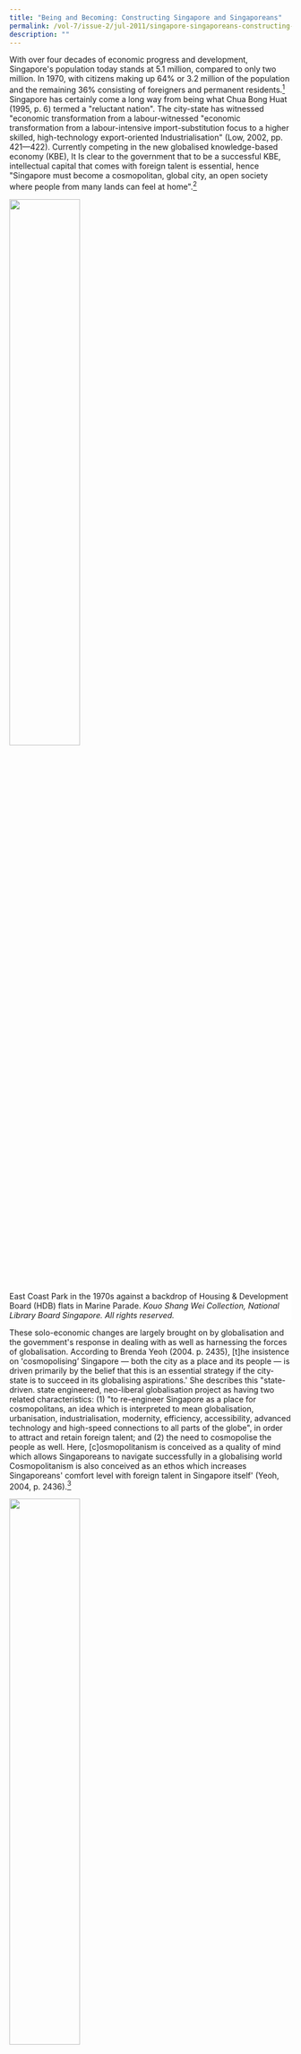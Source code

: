 ```yaml
---
title: "Being and Becoming: Constructing Singapore and Singaporeans"
permalink: /vol-7/issue-2/jul-2011/singapore-singaporeans-constructing-becoming/
description: ""
---
```

With over four decades of economic progress and development, Singapore's population today stands at 5.1 million, compared to only two million. In 1970, with citizens making up 64% or 3.2 million of the population and the remaining 36% consisting of foreigners and permanent residents.[^1]  Singapore has certainly come a long way from being what Chua Bong Huat (1995, p. 6) termed a "reluctant nation". The city-state has witnessed "economic transformation from a labour-witnessed "economic transformation from a labour-intensive import-substitution focus to a higher skilled, high-technology export-oriented Industrialisation" (Low, 2002, pp. 421—422). Currently competing in the new globalised knowledge-based economy (KBE), It Is clear to the government that to be a successful KBE, intellectual capital that comes with foreign talent is essential, hence "Singapore must become a cosmopolitan, global city, an open society where people from many lands can feel at home".[^2]

<img style="width:50%;" src="/images/Vol%207%20Issue%202/BeingBecoming/East%20Coast%20Park%201970.jpg">
 <div style="background-color: white;">East  Coast Park in the 1970s against a backdrop of Housing & Development Board (HDB) flats in Marine Parade. <i>Kouo Shang Wei Collection, National Library Board Singapore. All rights reserved.</i></div>

These solo-economic changes are largely brought on by globalisation and the govemment's response in dealing with as well as harnessing the forces of globalisation. According to Brenda Yeoh (2004. p. 2435), \[t\]he insistence on 'cosmopolising’ Singapore — both the city as a place and its people — is driven primarily by the belief that this is an essential strategy if the city-state is to succeed in its globalising aspirations.' She describes this "state-driven. state engineered, neo-liberal globalisation project as having two related characteristics: (1) "to re-engineer Singapore as a place for cosmopolitans, an idea which is interpreted to mean globalisation, urbanisation, industrialisation, modernity, efficiency, accessibility, advanced technology and high-speed connections to all parts of the globe", in order to attract and retain foreign talent; and (2) the need to cosmopolise the people as well. Here, \[c\]osmopolitanism is conceived as a quality of mind which allows Singaporeans to navigate successfully in a globalising world Cosmopolitanism is also conceived as an ethos which increases Singaporeans' comfort level with foreign talent in Singapore itself' (Yeoh, 2004, p. 2436).[^3]

<img style="width:50%;" src="/images/Vol%207%20Issue%202/BeingBecoming/Central%20Business%20District.jpg">
 <div style="background-color: white;">A view of the Central Business District from the Marina Mandarin Singapore.<i>Courtesy of Tng Eng Choong.</i></div>

The state has been successful in the first aspect of its globalisation project, namely in establishing Singapore as a cosmopolitan global city.[^4] However, whether the people subscribe to the whole cosmopolitan identity package is questionable. Arguably, one of the key reasons contention exists between citizens and immigrants in Singapore today is because citizens do not identify with a cosmopolitan identity (Yeoh, 2004). New challenges brought on by globalisation, like the growing discomfort felt by the citizenry over the increase in foreigner presence and the competition for resources that come with it (Koh, 2003; Yap, 1999; Yeoh & Huang, 2004), has seen the citizenry gradually turn to an introverted form of nationalism, which is detrimental to any plans to globalise or cosmopolise the city-state.[^5] 

Globalisation and nationalism are a contradiction yet at the same time interdependent. the challenge is for Singapore to harmonize the two. As Stein Tennesson & Hans Antiov (1996, p, 2) point out, "\[i\]n order to be successful in the new global marketplace, it is important for a state to develop and maintain a collective 'we-feeling' among its citizens, and a sense that the state belongs to them." Essentially, a state's authority diminishes when its citizens do not identify with it, and more importantly, "territories with little effective authority cannot attract investments and generate growth. (Ibid). Tennesson and Antiov highlight the paradox of today's world, where "globalization undermines the sovereignty of each individual state while at the same time making it increasingly important for a state, in order to be competitive in the global market, to obtain the strong dedication from its citizens" (Ibid).

Harvard professor Robert Putnam's advice to nation-states like Singapore, faced with the abovementioned globalisation and nationalism dilemma, is to continue building social capital.[^6] This article argues that to increase social capital there needs to be a change towards a more inclusive non-ethnic understanding of a Singaporean Singapore.[^7] This Singaporean Singapore would then allow for the development of a natural (as opposed to a state imposed, difficult to establish and sustain) cosmopolitan Singaporean identity, needed to help Singaporeans deal with the new globalisation issues that accompany changing times. 

Sharper distinctions between the privileges enjoyed by citizens and foreigners in terms of healthcare, housing, and education, may appease the citizenry who feel that foreigners are given preferential treatment by the government, as well as entice targeted foreign talent to take up citizenship. However it is only a short-term solution. When foreigners join the ranks of new citizens to stake a claim on these citizen benefits, there will be an inevitable divide within the citizenry, with a section of them feeling that as more people share the benefits there would be less to go around, giving rise to the difficult question of 'how many years must pass before one is no longer labelled a new citizen', This problem can be avoided if a more inclusive strategy, to resolve the citizen-immigrant contention, is chosen over an exclusive, divisive one.

To meaningfully explore the notion of national identity and what it means for Singapore, this article is divided into three parts. In part one, the idea of national identity in the Singapore context and an overview of how Singapore's national identity has developed since the nation's inception is discussed. As such, the first section will illustrate three distinct stages that mark the development of Singapore's national identity: (1) creating the 'local' in order to successfully engage in the 'global'; (2) protecting the 'local' against the 'global'; and (3) embracing the 'global' while staying 'local.' Following from this, the impact of globalisation on nationalism is analysed in the second section to understand why the government's current globalisalion and nation-building projects are problematic. Of note here will be two elements of the state's interlinked globalisation and nation-building projects - the national myth of success from crises; and the 'Chinese', 'Malay', 'Indian', and 'others' (CMIO) categorization. The final section examines how the Singapore national identity can be refined to equip the generations of Singaporeans to come.

It argues that Singapore's ethnically and culturally diverse citizens would benefit from a more inclusive, cosmopolitan, Singaporean Singapore identity that would produce the social capital needed to help them adapt to the challenges of globalisation, for the long-term continued success of the country.

#### **Understanding National Identity in the Singapore Context**

Following Lily Kong (1999, p. 571), national identity is defined as a "national consciousness in the sense of a people possessing a shared image of the nation," in addition to encompassing "the idea that this people identify with and feel a sense of belonging to the 'nation'".

As Terence Chong (2010a, p. 1) posits, "Singapore's oscillation between its nation- state and global city habitus, together with their conflicting demands, has thus far made an authentic national identity rather elusive." He goes on to argue that those looking for an authentic Singapore national Identity would first need to explore the politics behind the state produced national imaginary and values (Chong, 2010a).

It is important to note at this juncture that Singapore's creation of a compelling national myth was hampered by a few key contextual issues: The sudden separation from Malaysia; an immigrant population marked by ethnic, linguistic and cultural differences; tensions with other newly formed nation-states within its immediate vicinity; and as a young nation, a short historical trajectory of which to draw on for the creation of a strong mythology needed to bring about a cohesive social foundation (Kluver & Weber, 2003).

Nationalism and national identity in Singapore was aimed at complementing the govemment's strategy of globalising the country's economy, and "did not spring from any primal or natural yearning but from a developmental need. Because the idea of national survival was so closely linked to economic survival, a coherent nation was ... vital in forming a cohesive workforce compliant enough for market exploitation" (Chong, 2010a, p. 8).

Looking at national identity in Singapore since independence, several iterations indicate three stages in the development of the national identity in Singapore (see Velayutham, 2007; Chua, 1995; Chong, 2010a; Quah, 2000): (1) At independence, a politically and socially stable environment was necessary in order to pursue the globalising of Singapore's economy. This led to the fostering of a Singapore national identity with the CMIO framework as its core, aimed at uniting the disparate heterogeneous migrant communities that made up Singapore's population; (2) the early 1980s saw a search for a national ideology, which would later be known as "Shared Values," [^8] to counter the perceived negative impact of globalisation, i.e. Westernisation, and individualism as opposed to communitarianism. National identity during that time was fashioned after Asian values and cultural traditions, that is Chinese, Malay, and Indian values and traditions; and (3) with structural changes emerging in the global economy in the 1990s, that saw regional hubs, global cities, and interconnected economies increasingly becoming the norm, along with the Asian financial crisis, the Singapore government concluded that the city-state had to go global while staying local. National identity was thus redefined to include cosmopolitanism while maintaining the CMIO identities in order to anchor the cosmopolitan Singaporean to the nation.[^9] 

The people were not entirely apathetic with regards to the nation-building processes fed to them by the government. Through international exposure, shared experiences and contact with the other ethnic groups within Singapore, the people themselves developed unique elements they considered markers of Singapore's national identity. For example the types of different ethnic based cuisine enjoyed by most Singaporeans, and vernacular identities like 'Mat', 'Minah', 'Ah Beng' and 'Ah Lian', along with Singlish, the unique local language with a mixture of English, Malay, and Chinese dialects. However, these things which some might argue are the basis of a true Singaporean identity are paradoxically perceived by the state as threatening to Singapore's engagement with the global and are actively discouraged" (Velayutham, 2007, pp. 152—153).[^10] On the other hand, these familiar non-state sanctioned identities are increasingly used by Singaporeans to "reaffirm local identity in the face of increased globalisation and the influx of the foreigners", and as the government pushes harder for a "cosmopolitan-oriented national identity for its economic interests", we see "Singlish and vernacular identities become \[more attractive\] as sites for resistance" (Chong, 2010b, pp. 515—516).

<img style="width:80%;" src="/images/Vol%207%20Issue%202/BeingBecoming/Web%20Banner.jpg">
 <div style="background-color: white;">Web banner for the Speak Good English Movement's 2010/11 campaign. <i>Courtesy of Speak Good English Movement.</i></div>

Going global may have been the aim of the country since independence, however, the emerging globalisation challenges of today see two projects of the state backfiring on each other, namely the globalisation and the nation-building project. It now becomes important to think about how demands of globalisation and nationalism pressures can be reconciled.

#### **Globalisation and the Need to Think Beyond Nationalism**

Having traced the three stages of development of Singapore's national Identity, it is revealed that in order to maintain political and social stability, essential for economic growth and the globalisation aspirations of the citystate, the government chose to unite and mobilise the nation using (1) the national myth of success from crises and (2) a particularist multiracial national identity that restricted the space for defining differences and accepting any other identities, beside the official, neatly-categorised CMIO identities. These two aspects of the state's interrelated globalisation and nation-building projects are problematic.

A national identity based on the "national myth of forging economic progress and success out of crises, relying primarily on globalizing strategies, such as mandating the use of English, focusing on economic growth through international trade and multinational corporations, and stressing a global orientation rather than a local identity" has certainly contributed to Singapore's material success story (Kluver & Weber, 2003, p. 380). However, such a national myth has to a certain extent weakened social bonds necessary for establishing and maintaining patriotism, as the values of pragmatism, entrepreneurship and opportunism" that economic progress demands inevitably undermines national identity (Kluver & Weber, 2003, p. 378).

Yeah (2004, pp. 2437—2438) aptly described state engineered nationalism in Singapore when she noted that the state formulated CMIO racial categories, which were the 'official' races to be regarded as separate yet equal, "encouraged acceptance and tolerance among the four racially bounded 'communities' and at the same time dictated the basic terms of reference in the ways in which 'race' and 'nation' may be intertwined". This CMIO framework provided "fixed, limiting grids in which the discourse of the 'multicultural nation' was allowed to unfold and restricted the extension of the discourse to include other members of the fluid, fragmenting ethnoscape typical of globalising cities" (Ibid).

As the state's vision for Singapore is to  be a cosmopolitan global city in the same league as first-world developed countries competing for global talent, there is a necessity to rethink the state's strategy of using nationalism, as Singapore knows it (one that is anchored by the CMIO framework of defining and dlfferentiating oneself from others), to maintain national cohesion in the face of the challenges of globalisation.

Another reason for the need to think beyond the current form of nationalism in Singapore, that has CMIO as its core pillar, is linked to the fact that even with the exponential increase of foreigners over the years, the composition of the CMIO has remained more or less the same since independence. As then Deputy Prime Minister Wong Kan Seng, who heads the newly formed National Population and Talent Division under the Prime Minister's Office stated: "In managing our population, we will always be guided by the need to preserve a strong citizen core, and to maintain stability in our ethnic mix."[^11]Assuming that these CMIO identities have also remained unchanged is problematic. The foreigners now entering and even integrating into Singapore society may be ethnically similar however the other experiences and identities they bring along with them are not. As Yeoh (2004, p. 2442) explains, the term 'race' as Singapore becomes the temporary or even permanent home of foreigners "has become inflected by differences in 'nationality', 'history' and 'culture', rendering the politics of sameness and differences within each 'race' more complex".

#### **Enhancing the Singapore National Identity**

Besides using the term 'cosmopolis' and other related phrases such as 'cosmopolitan city' or cosmopolitan society' as "a way of envisioning cultural vibrancy and creativity for the city, the idea of Singaporeans-as heartlanders', cosmopolitans' was made prominent in counterpoint to Singaporean-as- 'heartlanders', oppositional terms popularised by Prime Minister Goh Chok Tong in his 1999 National Day Rally Speech" (Yeoh, 2004, p. 2434). The heartlander- cosmopolitan debate brings to attention not just a worrying "class divide between the
well-educated, privileged, globally-mobile elite, on the one hand, and the working class majority, on the other" (Tan, 2008, p. 189) but also "differential adaptability and receptivity to globalization" (Tan, 2003, p. 758). 

<img style="width:80%;" src="/images/Vol%207%20Issue%202/BeingBecoming/merlion.jpg">
 <div style="background-color: white;">Nation-building still in progress: The Merlion at Marina Bay, standing on a reclaimed promontory in front of the The Fullerton Hotels. <i> Gerald Pang for National Library Board Singapore.  All rights reserved.</i></div>
 
The brand of cosmopolitanism proposed by the government is very much like the multiculturalism enforced in Singapore. As Chong (2010b, pp. 514—515) rightly observes, cosmopolitanism as articulated by the government "is purged of political liberalism and deployed as modus vivendi for cultural and ethnic pluralism so as to prepare citizens for the presence of much needed foreign talent in the pursuit of economic growth." This is similar to the limited definition of multiculturalism found in government discourse, that is to say, "cultural-ethnic differences should be played down in favour of social harmony and whereby no community should overstep its boundaries" (Ibid).

As more 'others' enter the country and become part of the Singapore community, this brand of cosmopolitanism is insufficient to create the adaptability and receptivity needed to navigate the changes and uncertainties brought on by globalisation. One thing Singaporeans and newcomers alike need to learn is how to stop thinking about the 'other' in straightjacketed ethic identity terms. One way of establishing the ideal comfort zone as opposed to a mere contact zone, is by increasing what Robert Putnam terms social capital.[^12] For Putnam, "the way you achieve a successfully diverse society is not to make everybody homogenous. The challenge is not to make them like us; it is to have a new 'us'."[^13] His suggestion is -a national identity that is dynamic and 'more encompassing', not one that is fixed and immutable".[^14]

One way of getting both the people and the state comfortable with heading in this new direction would be to focus on building a Singaporean Singapore (which is more organic than for instance the enforced French assimilation).[^15] In this Singaporean Singapore, racial categories will no longer be needed to define and describe a Singaporean’s identity, a more inclusive rather than simply tolerant society would emerge, and a cosmopolitan outlook which would not just reluctantly accept outsiders, but instead embrace them as a natural way of life in today's globalised world would exist. In other words, a cosmopolitan infused nationalism would be the norm.

<img style="width:80%;" src="/images/Vol%207%20Issue%202/BeingBecoming/Performers%201980s.jpg">
 <div style="background-color: white;">For a celebration in the 1980s, performers dressed in various ethnic and general costumes, including that of a samsui woman, an icon of Singapore culture.<i>The Kouo Shang Wei Collection, National Library Board Singapore. All rights reserved.</i></div>

The notion of national identity is ever fluid, as constructed myths of imagined communities or worlds are constantly "in flux as they are renegotiated and reframed in ways to reemphasize a sense of national identity that will be compelling to younger generations" (Kluver & Weber, 2003, p. 375). In Singapore, as Minister Mentor Lee Kuan Yew and Senior Minister Goh Chok Tong acknowledge in a joint statement upon stepping down, "[a] younger generation, besides having a non-corrupt and meritocratic government and a high standard of living, wants to be more engaged in the decisions which affect them.[^16] 

Singaporeans, especially the younger generation, have clearly indicated an interest in doing more than sitting at the sidelines as decisions on Singapore's future are made. Can Singaporeans do without the need for ethnicity indication in identity cards, can they do away with quota systems in HDB blocks and not gravitate towards ethnic enclaves, can they accept direction for Singapore. generation, have clearly indicated an interest in doing more than sitting at the sidelines as decisions on Singapore's future are made. Can Singaporeans do without the need for ethnicity indication in identity cards, can they do away with quota systems in HDB blocks and not gravitate towards ethnic enclaves, can they accept the irrelevance of minority representation in GRCs, and can they appreciate the freedom to learn beyond one's designated mother tongue? Perhaps now is the right time to put some thought into a sustainable and feasible direction for Singapore.

The author is grateful to Dr Norman Vasu, Assistant Professor and Deputy Head of the Centre of Excellence for National Security S. Rajaratnam School of International Studies, for reviewing the paper on his otherwise perfect holiday.


<br>
<div style="background-color: white;">
<br/>
<img src="/images/Vol%207%20Issue%202/BeingBecoming/Wen%20Ling(2).jpg" style="width: 100px; height: 100px;"/>
<center><b>Chan Wen Ling</b><br>Associate Research Fellow<br>Centre of Excellence for National Security<br>S. Rajaratnam School of International Studies<br>Studies Nanyang Technological University.</center></div>

#### **REFERENCES**


Beck, U. (2006). _The cosmopolitan vision._ Cambridge: Polity Press.

Chong, T. (2010). Fluid nation: The perpetual “renovation” of nation and national identities in Singapore. In T. Chong (Ed.),  [_Management of success: Singapore revisited_](https://eservice.nlb.gov.sg/item_holding.aspx?bid=13688096) (pp. 504–520). Singapore: Institute of Southeast Asian Studies. (Call no.: RSING 959.57 MAN)

Chong, T. (Ed.). (2010). Introduction: The role of success in Singapore’s national identity. In T. Chong Eed.),  [_Management of success: Singapore revisited_](https://eservice.nlb.gov.sg/item_holding.aspx?bid=13688096) (pp. 1–18). Singapore: Institute of Southeast Asian Studies. (Call no.: RSING 959.57 MAN)

Chua, B.H, (1995). [_Culture, multiracialism and national identity in Singapore_](https://eservice.nlb.gov.sg/item_holding.aspx?bid=7404900). (Department of Sociology working papers, no. 125). Singapore: National University of Singapore. (Call no.: RSING 959.57 CHU)

Kluver, R., & Weber, I. (2003, October). Patriotism and the limits of globalization: Renegotiating citizenship in Singapore. _Journal of Communication Inquiry, 27_ (4), 371–388.

Koh, A. (2003, October). Global flows of foreign talent: Identity anxieties in Singapore’s ethnoscape. _Sojourn, 18_ (2), 230–256. Retrieved from JSTOR via NLB’s [eResources](https://eresources.nlb.gov.sg/main/) website.

Kong, L. (1999, June). Globalisation and Singaporean transmigration: Re-imagining and negotiating national identity. _Political Geography,_ _18_ (5), 563–589.

Low, L. (2002). Globalisation and the political economy of Singapore’s policy on foreign talent and high skills. _Journal of Education and Work, 15_ (4), 409–425. Retrieved from Taylor & Francis online website.

Quah, J.S.T. (2000). Globalization and Singapore’s search for nationhood. In L. Suryadinata (Ed.), [_Nationalism and globalization: East and West_](https://eservice.nlb.gov.sg/item_holding.aspx?bid=9847136) (pp. 71–101). Singapore: Institute of Southeast Asian Studies. (Call no.: RSING 320.54 NAT)

Tan, E.K.B. (2003, September). Re-engaging Chineseness: Political, economic and cultural imperatives of nation-building in Singapore. _The China Quarterly,_ (175), 751–774. Retrieved from JSTOR via NLB’s [eResources](https://eresources.nlb.gov.sg/main/) website.

Tan, J. (2008). Pulling together amid globalization: National education in Singapore schools. In P.D. Hershock, M. Mason & J.N. Hawkins (Eds.), _Changing education: Leadership innovation and development in a globalizing Asia Pacific_ (pp. 183–197). Hong Kong: Comparative Education Research Centre. (Not available in NLB holdings)

Tennesson, S., & Antlov, H. (Eds.). (1996). Asia in theories of nationalism and national identity. In [_Asian forms of the nation_](https://eservice.nlb.gov.sg/item_holding.aspx?bid=7908263) (pp. 1–39). Surrey: Curzon Press. (Call no.: RSING 322.42095 ASI)

Velayutham, S. (2007). [_Responding to globalization: Nation, culture and identity in Singapore_](https://eservice.nlb.gov.sg/item_holding.aspx?bid=12924605)_._ Singapore: Institute of Southeast Asian Studies. (Call no.: RSING 305.80095957 VEL)

Yap, M.T. (1999, April). The Singapore state’s response to migration. _Sojourn, 14_ (1), 198–211. Retrieved from JSTOR via NLB’s [eResources](https://eresources.nlb.gov.sg/main/) website.

Yeoh, B.S.A. (2004, November). Cosmopolitan and its exclusions in Singapore. _Urban Studies, 41_ (12), 2431–2445. Retrieved from JSTOR via NLB’s [eResources](https://eresources.nlb.gov.sg/main/) website.

Yeoh, B.S.A., & Huang, S. (2004). “Foreign talent” in our midst: New challenges to sense of community and ethnic relations in Singapore. In Lai Ah Eng (Ed.), [_Beyond rituals and riots: Ethnic pluralism and social cohesion in Singapore_](https://eservice.nlb.gov.sg/item_holding.aspx?bid=12229788) (pp. 316–338). Singapore: Eastern Universities Press. (Call no.: RSING 305.80095957 BEY)

#### **NOTES**

[^1]: Shahanaaz, H. (2011, May 3). S’poreans claim influx of foreigners hampering their livelihood. _The Star._

[^2]: Goh, C.T. (1997, August 24). National Day rally speech 1997 – global city, best home. Retrieved from [http://www.moe.gov.sg/media/speeches/1997/240897.htm](http://www.moe.gov.sg/media/speeches/1997/240897.htm)

[^3]: According to the Singapore 21 report, “The Singaporean of the 21st century is a cosmopolitan Singaporean, one who is familiar with global trends and lifestyles and feels comfortable working and living in Singapore as well as overseas”, hence Singaporeans need to be “world ready”, with the ability to “plug-and-play with confidence in the global economy”.

[^4]: Singapore is ranked the most competitive country in the world and also considered by foreign talent to be Asia’s best country to work in, according to the “IMD World Competitiveness Yearbook 2010”; the “Quality of Living Worldwide City Rankings, Mercer Survey, June 2010” ranks Singapore as the best place in Asia to live, work and play. For other related rankings, refer to the Singapore Economic Development Board website.

[^5]: These “introverted forms of nationalism which oppose the ‘invasion’ of the global world by turning inwards” see those involved develop a “conscious resistance to the cosmopolization of their life-worlds, to globalization and globalisers who are perceived as threatening the local form of life of the ‘natives’” (Beck, 2006, p. 4)

[^6]: Putnam shared that social capital is “the value that arises when individuals learn to trust one another, make credible commitments, and engage in cooperative activities, such as giving to charity, joining civic and political groups”. His research had found that immigration and ethnic diversity had the impact of reducing social capital. However, Putnam argues that this problem can be fixed with ‘bridging social capital’ – basically the idea of fostering social capital between different groups. Li, X., & Putnam, R. (2011, March 31). [S’pore can’t afford to stop building social capital](http://eresources.nlb.gov.sg/newspapers/Digitised/Article/straitstimes20110331-1.2.38.4.1). _The Straits Times,_ p. 31.  
  
[^7]: A strong advocate of a non-ethnic concept of Singaporean, Singapore, PAP co-founder S. Rajaratnam cautioned that with the country’s search for roots drifting towards a search to strengthen Chinese, Indian, Malay and Eurasian identity, “Singaporean too could go the way of the many now disintegrating nations if the legitimate search for roots is not directed towards the strengthening of our proclaimed goal of a Singaporean Singapore”. [Whatever happened to Singaporean Singapore?](http://eresources.nlb.gov.sg/newspapers/Digitised/Article/straitstimes19900313-1.2.41.3) (1990, March 3). _The Straits Times,_ p. 28.

[^8]: The shared values include: (1) Nation before community and society above self; (2) Family as the basic unit of society; (3) Community support and respect for the individual; (4) Consensus, not conflict; and (5) Racial and religious harmony.

[^9]: In the 1997 National Day Rally Speech, then Prime Minister Goh Chok Tong noted that “\[f\] or cosmopolitan Singapore to work, however, it must be anchored by the values of our three main communities – Malay, Indian and Chinese. Otherwise it will drift”.

[^10]: [Don’t base national identity on speaking singlish](http://eresources.nlb.gov.sg/newspapers/Digitised/Article/straitstimes20070923-1.2.5.5.3). (2007, September 23). _The Straits Times_, p. 6; Nirmala, M. (2002, August 10). [Food not the way to forge strong identity](http://eresources.nlb.gov.sg/newspapers/Digitised/Article/straitstimes20020810-1.2.7.3). _The Straits Times_, p. 4.

[^11]: Wong, K.S. (2011, January 18). [Making Singaporeans feel this is home in a global city](http://eresources.nlb.gov.sg/newspapers/Digitised/Article/straitstimes20110118-1.2.29.2). _The Straits Times_, p. 21.

[^12]: [Li & Putnam](http://eresources.nlb.gov.sg/newspapers/Digitised/Article/straitstimes20110331-1.2.38.4.1), _The Straits Times_, 31 Mar 2011, p. 31.

[^13]: [Li & Putnam](http://eresources.nlb.gov.sg/newspapers/Digitised/Article/straitstimes20110331-1.2.38.4.1), _The Straits Times_, 31 Mar 2011, p. 31.

[^14]: [Li & Putnam](http://eresources.nlb.gov.sg/newspapers/Digitised/Article/straitstimes20110331-1.2.38.4.1), _The Straits Times_, 31 Mar 2011, p. 31.

[^15]: Immigrants to France are expected to assimilate French national identity and relegate all other identities to the private sphere.

[^16]: Joint statement by SM Goh Chok Tong and MM Lee Kuan Yew (2011, May 14). _Today_.




